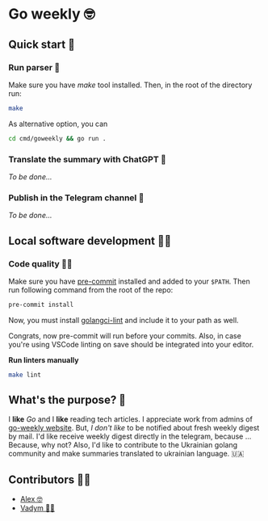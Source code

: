 # Go weekly 🤓

## Quick start 🚀

### Run parser 😬

Make sure you have _make_ tool installed. Then, in the root of the directory run:

```bash
make
```

As alternative option, you can

```bash
cd cmd/goweekly && go run .
```

### Translate the summary with ChatGPT 🤖

_To be done..._

### Publish in the Telegram channel 📝

_To be done..._

## Local software development 👷🏻

### Code quality 💅🏻

Make sure you have [pre-commit](https://pre-commit.com/) installed and added to your `$PATH`. Then run following command from the root of the repo:

```bash
pre-commit install
```

Now, you must install [golangci-lint](https://golangci-lint.run/) and include it to your path as well.

Congrats, now pre-commit will run before your commits.
Also, in case you're using VSCode linting on save should be integrated into your editor.

**Run linters manually**

```bash
make lint
```

## What's the purpose? 🥸

I **like** _Go_ and I **like** reading tech articles.
I appreciate work from admins of [go-weekly website](https://golangweekly.com/).
But, _I don't like_ to be notified about fresh weekly digest by mail.
I'd like receive weekly digest directly in the telegram, because ... Because, why not?
Also, I'd like to contribute to the Ukrainian golang community and make summaries translated to ukrainian language. 🇺🇦

## Contributors 🏋🏻

- [Alex 🤓](https://github.com/oleksandrcherevkov)
- [Vadym 💅🏻](https://github.com/hrvadl)
